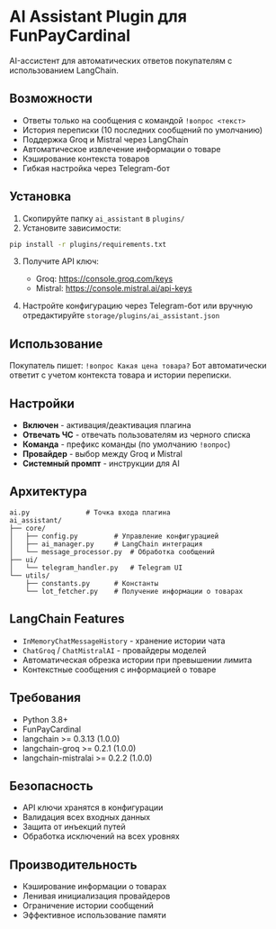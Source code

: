 # AI Assistant Plugin для FunPayCardinal

AI-ассистент для автоматических ответов покупателям с использованием LangChain.

## Возможности

- Ответы только на сообщения с командой `!вопрос <текст>`
- История переписки (10 последних сообщений по умолчанию)
- Поддержка Groq и Mistral через LangChain
- Автоматическое извлечение информации о товаре
- Кэширование контекста товаров
- Гибкая настройка через Telegram-бот

## Установка

1. Скопируйте папку `ai_assistant` в `plugins/`
2. Установите зависимости:
```bash
pip install -r plugins/requirements.txt
```

3. Получите API ключ:
   - Groq: https://console.groq.com/keys
   - Mistral: https://console.mistral.ai/api-keys

4. Настройте конфигурацию через Telegram-бот или вручную отредактируйте `storage/plugins/ai_assistant.json`

## Использование

Покупатель пишет: `!вопрос Какая цена товара?`
Бот автоматически ответит с учетом контекста товара и истории переписки.

## Настройки

- **Включен** - активация/деактивация плагина
- **Отвечать ЧС** - отвечать пользователям из черного списка
- **Команда** - префикс команды (по умолчанию `!вопрос`)
- **Провайдер** - выбор между Groq и Mistral
- **Системный промпт** - инструкции для AI

## Архитектура
```
ai.py              # Точка входа плагина
ai_assistant/
├── core/
│   ├── config.py         # Управление конфигурацией
│   ├── ai_manager.py     # LangChain интеграция
│   └── message_processor.py  # Обработка сообщений
├── ui/
│   └── telegram_handler.py   # Telegram UI
└── utils/
    ├── constants.py      # Константы
    └── lot_fetcher.py    # Получение информации о товарах
```

## LangChain Features

- `InMemoryChatMessageHistory` - хранение истории чата
- `ChatGroq` / `ChatMistralAI` - провайдеры моделей
- Автоматическая обрезка истории при превышении лимита
- Контекстные сообщения с информацией о товаре

## Требования

- Python 3.8+
- FunPayCardinal
- langchain >= 0.3.13 (1.0.0)
- langchain-groq >= 0.2.1 (1.0.0)
- langchain-mistralai >= 0.2.2 (1.0.0)

## Безопасность

- API ключи хранятся в конфигурации
- Валидация всех входных данных
- Защита от инъекций путей
- Обработка исключений на всех уровнях

## Производительность

- Кэширование информации о товарах
- Ленивая инициализация провайдеров
- Ограничение истории сообщений
- Эффективное использование памяти
